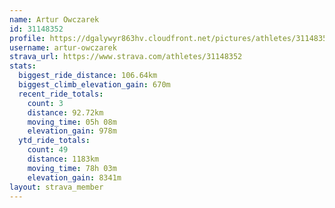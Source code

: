```yaml
---
name: Artur Owczarek
id: 31148352
profile: https://dgalywyr863hv.cloudfront.net/pictures/athletes/31148352/15906846/1/large.jpg
username: artur-owczarek
strava_url: https://www.strava.com/athletes/31148352
stats:
  biggest_ride_distance: 106.64km
  biggest_climb_elevation_gain: 670m
  recent_ride_totals:
    count: 3
    distance: 92.72km
    moving_time: 05h 08m
    elevation_gain: 978m
  ytd_ride_totals:
    count: 49
    distance: 1183km
    moving_time: 78h 03m
    elevation_gain: 8341m
layout: strava_member
--- 
```

